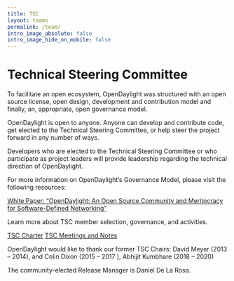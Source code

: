 ```yaml
---
title: TSC
layout: teams
permalink: /team/
intro_image_absolute: false
intro_image_hide_on_mobile: false
---
```


# Technical Steering Committee

To facilitate an open ecosystem, OpenDaylight was structured with an open source license, open design, development and contribution model and finally, an, appropriate, open governance model.

OpenDaylight is open to anyone. Anyone can develop and contribute code, get elected to the Technical Steering Committee, or help steer the project forward in any number of ways.

Developers who are elected to the Technical Steering Committee or who participate as project leaders will provide leadership regarding the technical direction of OpenDaylight.

For more information on OpenDaylight’s Governance Model, please visit the following resources:

[White Paper: “OpenDaylight: An Open Source Community and Meritocracy for Software-Defined Networking”](/documents/opendaylight_open_community_and_meritocracy_for_sdn_v3.pdf)

Learn more about TSC member selection, governance, and activities.

[TSC Charter](/documents/ODL-Technical-Charter-LF-Projects-LLC-FINAL.pdf)
[TSC Meetings and Notes](https://wiki.opendaylight.org/pages/viewpage.action?pageId=329243)

OpenDaylight would like to thank our former TSC Chairs: David Meyer (2013 – 2014), and Colin Dixon (2015 – 2017 ), Abhijit Kumbhare (2018 – 2020)

The community-elected Release Manager is Daniel De La Rosa.
